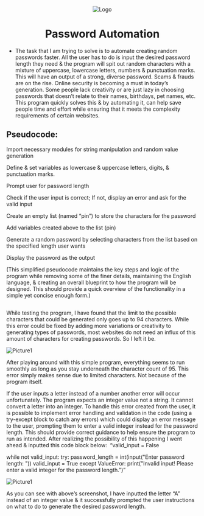 <p align="center">
<img src="https://i.imgur.com/CEmxo0f.png" alt="Logo"/>
</p>

<h1 align="center">Password Automation</h1>

- The task that I am trying to solve is to automate creating random passwords faster. All the user has to do is input the desired password length they need & the program will spit out random characters with a mixture of uppercase, lowercase letters, numbers & punctuation marks. This will have an output of a strong, diverse password. 
Scams & frauds are on the rise. Online security is becoming a must in today’s generation. Some people lack creativity or are just lazy in choosing passwords that doesn’t relate to their names, birthdays, pet names, etc. This program quickly solves this & by automating it, can help save people time and effort while ensuring that it meets the complexity requirements of certain websites.


<h2>Pseudocode:</h2>


Import necessary modules for string manipulation and random value generation

Define & set variables as lowercase & uppercase letters, digits, & punctuation marks. 

Prompt user for password length 

Check if the user input is correct; If not, display an error and ask for the valid input

Create an empty list (named “pin”) to store the characters for the password

Add variables created above to the list (pin)

Generate a random password by selecting characters from the list based on the specified length user wants

Display the password as the output

(This simplified pseudocode maintains the key steps and logic of the program while removing some of the finer details, maintaining the English language, & creating an overall blueprint to how the program will be designed. This should provide a quick overview of the functionality in a simple yet concise enough form.)

<h2></h2>
While testing the program, I have found that the limit to the possible characters that could be generated only goes up to 94 characters. While this error could be fixed by adding more variations or creativity to generating types of passwords, most websites do not need an influx of this amount of characters for creating passwords. So I left it be. 

![Picture1](https://github.com/Emq17/Password-Automation/assets/147126755/2bbd0d9d-2283-4aa5-9a24-c6b5d5d3ba03)

After playing around with this simple program, everything seems to run smoothly as long as you stay underneath the character count of 95.
This error simply makes sense due to limited characters. Not because of the program itself. 

If the user inputs a letter instead of a number another error will occur unfortunately. The program expects an integer value not a string. It cannot convert a letter into an integer. 
To handle this error created from the user, it is possible to implement error handling and validation in the code (using a try-except block to catch any errors) which could display an error message to the user, prompting them to enter a valid integer instead for the password length. This should provide correct guidance to help ensure the program to run as intended. After realizing the possibility of this happening I went ahead & inputted this code block below:
 “valid_input = False
 
while not valid_input:
    try:
        password_length = int(input("Enter password length: "))
        valid_input = True
    except ValueError:
        print("Invalid input! Please enter a valid integer for the password length.")”

![Picture1](https://github.com/Emq17/Password-Automation/assets/147126755/2a806e0a-bfd7-42d3-928d-76ec8fdce810)

As you can see with above’s screenshot, I have inputted the letter “A” instead of an integer value & it successfully prompted the user instructions on what to do to generate the desired password length. 

